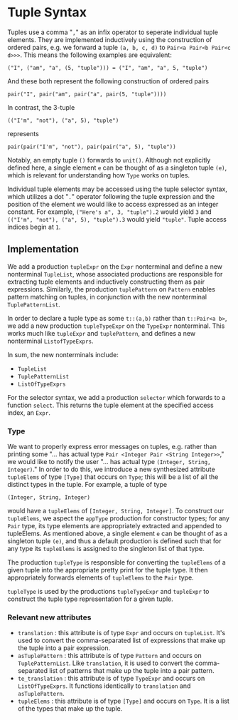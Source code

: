 # Tuple Syntax

Tuples use a comma "`,`" as an infix operator to seperate individual tuple elements. They are implemented inductively using the construction of ordered pairs, e.g. we forward a tuple `(a, b, c, d)` to `Pair<a Pair<b Pair<c d>>>`. This means the following examples are equivalent:

    ("I", ("am", "a", (5, "tuple"))) = ("I", "am", "a", 5, "tuple")

And these both represent the following construction of ordered pairs

    pair("I", pair("am", pair("a", pair(5, "tuple"))))

In contrast, the 3-tuple

    (("I'm", "not"), ("a", 5), "tuple")

represents

    pair(pair("I'm", "not"), pair(pair("a", 5), "tuple"))

Notably, an empty tuple `()` forwards to `unit()`. Although not explicitly defined here, a single element `e` can be thought of as a singleton tuple `(e)`, which is relevant for understanding how `Type` works on tuples.

Individual tuple elements may be accessed using the tuple selector syntax, which utilizes a dot "`.`" operator following the tuple expression and the position of the element we would like to access expressed as an integer constant. For example, `("Here's a", 3, "tuple").2` would yield `3` and `(("I'm", "not"), ("a", 5), "tuple").3` would yield `"tuple"`. Tuple access indices begin at `1`.

## Implementation

We add a production `tupleExpr` on the `Expr` nonterminal and define a new nonterminal `TupleList`, whose associated productions are responsible for extracting tuple elements and inductively constructing them as pair expressions. Similarly, the production `tuplePattern` on `Pattern` enables pattern matching on tuples, in conjunction with the new nonterminal `TuplePatternList`.

In order to declare a tuple type as some `t::(a,b)` rather than `t::Pair<a b>`, we add a new production `tupleTypeExpr` on the `TypeExpr` nonterminal. This works much like `tupleExpr` and `tuplePattern`, and defines a new nonterminal `ListofTypeExprs`.

In sum, the new nonterminals include:

* `TupleList`
* `TuplePatternList`
* `ListOfTypeExprs`

For the selector syntax, we add a production `selector` which forwards to a function `select`. This returns the tuple element at the specified access index, an `Expr`.

### Type

We want to properly express error messages on tuples, e.g. rather than printing some "... has actual type `Pair <Integer Pair <String Integer>>`," we would like to notify the user "... has actual type `(Integer, String, Integer)`." In order to do this, we introduce a new synthesized attribute `tupleElems` of type `[Type]` that occurs on `Type`; this will be a list of all the distinct types in the tuple. For example, a tuple of type

    (Integer, String, Integer)

would have a `tupleElems` of `[Integer, String, Integer]`. To construct our `tupleElems`, we aspect the `appType` production for constructor types; for any `Pair` type, its type elements are appropriately extracted and appended to tupleElems. As mentioned above, a single element `e` can be thought of as a singleton tuple `(e)`, and thus a default production is defined such that for any type its `tupleElems` is assigned to the singleton list of that type.

The production `tupleType` is responsible for converting the `tupleElems` of a given tuple into the appropriate pretty print for the tuple type. It then appropriately forwards elements of `tupleElems` to the `Pair` type.

`tupleType` is used by the productions `tupleTypeExpr` and `tupleExpr` to construct the tuple type representation for a given tuple.

### Relevant new attributes

* `translation` : this attribute is of type `Expr` and occurs on `tupleList`. It's used to convert the comma-separated list of expressions that make up the tuple into a pair expression.
* `asTuplePattern` : this attribute is of type `Pattern` and occurs on `TuplePatternList`. Like `translation`, it is used to convert the comma-separated list of patterns that make up the tuple into a pair pattern.
* `te_translation` : this attribute is of type `TypeExpr` and occurs on `ListOfTypeExprs`. It functions identically to `translation` and `asTuplePattern`.
* `tupleElems` : this attribute is of type `[Type]` and occurs on `Type`. It is a list of the types that make up the tuple. 
